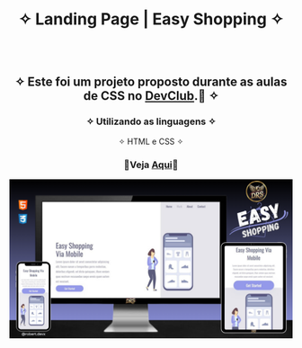 <div align="center">
  
# ✧ Landing Page | Easy Shopping ✧
<br> <br>

## ✧ Este foi um projeto proposto durante as aulas de CSS no <a href="https://rodolfomori.com.br/devclub/" target="_blank">DevClub</a>.🚀 ✧

### ✧ Utilizando as linguagens ✧
✧ HTML e CSS ✧
### <p>👾Veja <a href="https://drs-easyshopping.netlify.app/">Aqui</a>👾</p>

<div align="center" display="inline-block">
<img  alt="imagem do projeto no desktop" src="https://github.com/DeyvissonRobert/LandingPage-EasyShopping/blob/main/assets/Easy%20Shopping.png">
</div>

<!--
O projeto realizado no Dev Club proporcionou uma oportunidade valiosa para aprofundar o entendimento em HTML e CSS. Ao estruturar o conteúdo, pude aprender sobre a importância da semântica e da organização do código, o que torna o desenvolvimento web mais eficiente e acessível. Além disso, a ênfase na estilização permitiu explorar diferentes técnicas de design, melhorando a estética e a usabilidade da página.
A implementação de responsividade, utilizando Media queries, foi um aspecto crucial que ampliou meus conhecimentos sobre como criar layouts que funcionam bem em uma variedade de dispositivos, desde desktops até smartphones. Essa prática não apenas enriqueceu minhas habilidades técnicas, mas também me fez compreender a relevância de uma abordagem centrada no usuário no desenvolvimento web, garantindo que o conteúdo permaneça acessível e atraente em qualquer contexto. Com isso, me sinto mais preparado para enfrentar desafios futuros na área de design e desenvolvimento front-end.
 -->
